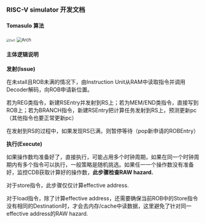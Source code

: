 ### RISC-V simulator 开发文档

#### Tomasulo 算法

<img src="C:\Users\HONOR\Downloads\OoO.jpeg" alt="OoO" style="zoom: 50%;" />

<img src="C:\Users\HONOR\Downloads\Arch.jpeg" alt="Arch" style="zoom:80%;" />

#### 主体逻辑说明

**发射(Issue)**

在未stall且ROB未满的情况下，由Instruction Unit从RAM中读取指令并调用Decoder解码，向ROB申请新位置。

若为REG类指令，新建RSEntry并发射到RS上；若为MEM/END类指令，直接写到ROB上；若为BRANCH指令，新建RSEntry把计算任务发射到RS上，预测更新pc（其他指令也要正常更新pc）

在发射到RS的过程中，如果发现RS已满，则暂停等待（pop新申请的ROBEntry）

**执行(Execute)**

如果操作数均准备好了，直接执行，可能占用多个时钟周期，如果在同一个时钟周期内有多个指令可以执行，一般策略是随机挑选。如果任一一个操作数没有准备好，监控CDB获取计算好的操作数，**此步骤检查RAW hazard.** 

对于store指令，此步骤仅仅计算effective address.

对于load指令，除了计算effective address，还需要确保当前ROB中的Store指令没有相同的Destination时，才会去内存/cache中读数据，这里避免了针对同一effective address的RAW hazard.


